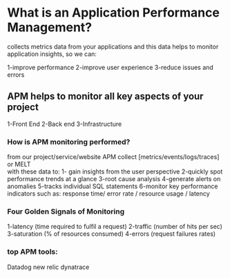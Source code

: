 
# What is an Application Performance Management?
collects metrics data from your applications and  this data helps to monitor application insights, so we can:

1-improve performance
2-improve user experience
3-reduce issues and errors


## APM helps to monitor all key aspects of your project

1-Front End
2-Back end
3-Infrastructure

### How is APM monitoring performed?
from our project/service/website APM collect  [metrics/events/logs/traces] or MELT  
with these data to:
1- gain insights from the user perspective
2-quickly spot performance trends at a glance
3-root cause analysis
4-generate alerts on anomalies
5-tracks individual SQL statements
6-monitor key performance indicators such as: response time/ error rate / resource usage / latency

### Four Golden Signals of Monitoring

1-latency (time required to fulfil a request)
2-traffic (number of hits per sec)
3-saturation (% of resources consumed)
4-errors (request failures rates)

### top APM tools:
Datadog
new relic
dynatrace



